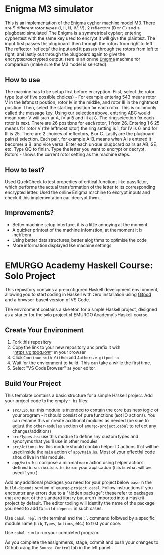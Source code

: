 # Enigma M3 simulator

This is an implementation of the Enigma cypher machine model M3. 
There are 5 different rotor types (I, II, III, IV, V), 2 reflectors (B or C) and a plugboard simulated.
The Enigma is a symmetrical cypher; entering cyphertext with the same key used to encrypt it will give the plaintext.
The input first passes the plugboard, then through the rotors from right to left. The reflector 'reflects' the input and it passes through the rotors from left to right, and lastly out through the plugboard again to give the encrypted/decrypted output.
Here is an online [Enigma](https://people.physik.hu-berlin.de/~palloks/js/enigma/enigma-u_v261_en.html) machine for comparison (make sure the M3 model is selected).

## How to use
The machine has to be setup first before encryption. 
First, select the rotor type (out of five possible choices) - For example entering 543 means rotor V in the leftmost position, rotor IV in the middle, and rotor III in the rightmost position.
Then, select the starting position for each rotor. This is commonly called the message key.
Using our selection above, entering ABC would mean rotor V will start at A, IV at B and III at C.
The ring selection for each rotor is next. There are 26 positions for each rotor, 1 from 26.
Entering 1 6 25 means for rotor V (the leftmost rotor) the ring setting is 1, for IV is 6, and for III is 25.
There are 2 choices of reflectors, B or C.
Lastly are the plugboard pair(s) selection. Each pair, for example A-B, means when A is entered it becomes a B, and vice versa. Enter each unique plugboard pairs as AB, SE, etc. Type QQ to finish.
Type the letter you want to encrypt or decrypt. Rotors - shows the current rotor setting as the machine steps. 

## How to test?

Used QuickCheck to test properties of critical functions like passRotor, which performs the actual transformation of the letter to its corresponding encrypted letter.
Used the online Enigma machine to encrypt inputs and check if this implementation can decrypt them.

## Improvements?

* Better machine setup interface, it is a little annoying at the moment
* A quicker printout of the machine infomation, at the moment it is inefficent 
* Using better data structures, better alogithms to optimise the code
* More information displayed like machine settings


# EMURGO Academy Haskell Course: Solo Project

This repository contains a preconfigured Haskell development environment, allowing you to start coding in Haskell with zero installation using [Gitpod](https://www.gitpod.io/) and a browser-based version of VS Code.

The environment contains a skeleton for a simple Haskell project, designed as a starter for the solo project of EMURGO Academy's Haskell course.

## Create Your Environment

1. Fork this repository
2. Copy the link to your new repository and prefix it with "https://gitpod.io/#" in your browser
3. Click `Continue with GitHub` and `Authorize gitpod-io`
4. Wait for the environment to build. This can take a while the first time.
5. Select "VS Code Browser" as your editor.

## Build Your Project

This template contains a basic structure for a simple Haskell project. Add your project code to the empty `*.hs` files:

* `src/Lib.hs`: this module is intended to contain the core business logic of your program - it should consist of pure functions (not IO actions). You can rename this or create additional modules as needed (be sure to adjust the `other-modules` section of `emurgo-project.cabal` to reflect any changes/additions)
* `src/Types.hs`: use this module to define any custom types and synonyms that you'll use in other modules
* `src/Actions.hs`: this module should contain helper IO actions that will be used inside the `main` action of `app/Main.hs`. Most of your effectful code should live in this module.
* `app/Main.hs`: compose a minimal `main` action using helper actions defined in `src/Actions.hs` to run your application (this is what will be used if you )

Add any additional packages you need for your project below `base` in the `build-depends` section of `emurgo-project.cabal`. Follow instructions if you encounter any errors due to a "hidden package": these refer to packages that are part of the standard library but aren't imported into a Haskell project by default. The editor tooling will identify the name of the package you need to add to `build-depends` in such cases.

Use `cabal repl` in the terminal and the `:l` command followed by a specific module name (`Lib`, `Types`, `Actions`, etc.) to test your code.

Use `cabal run` to run your completed program.

As you complete the assignments, stage, commit and push your changes to Github using the `Source Control` tab in the left panel.

